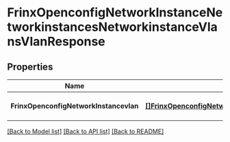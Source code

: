 # FrinxOpenconfigNetworkInstanceNetworkinstancesNetworkinstanceVlansVlanResponse

## Properties
Name | Type | Description | Notes
------------ | ------------- | ------------- | -------------
**FrinxOpenconfigNetworkInstancevlan** | [**[]FrinxOpenconfigNetworkInstanceNetworkinstancesNetworkinstanceVlansVlan**](frinx.openconfig.network.instance.networkinstances.networkinstance.vlans.Vlan.md) |  | [optional] [default to null]

[[Back to Model list]](../README.md#documentation-for-models) [[Back to API list]](../README.md#documentation-for-api-endpoints) [[Back to README]](../README.md)


